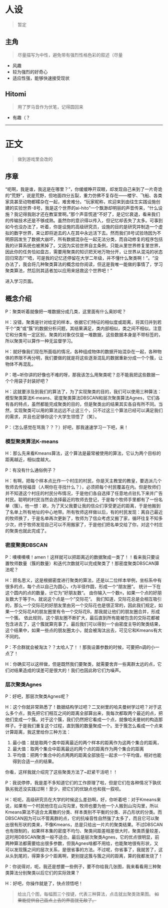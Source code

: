 # 人设

> 暂定

## 主角

> 尽量描写为中性，避免带有强烈性格色彩的叙述（尽量

- 风趣
- 较为强烈的好奇心
- 适应性强，能够快速接受现状

## Hitomi

> 用了罗马音作为伏笔，记得圆回来

- 有趣（？

---

# 正文

> 做到游戏里会改的

## 序章

“呃啊，我是谁，我这是在哪里？”，你缓缓睁开双眼，却发现自己来到了一片奇诡的“荒野”，说是荒野，但地面四分五裂，重力仿佛不复存在——楼宇、飞船、各类家具甚至动物都糅杂在一起，难舍难分。“玩家昵称，欢迎来到由往生实践设施创建的实验世界-8号，我是这个世界的ai-hito”一个飘渺却明丽的声音传来，“什么设施？我记得我刚才还在教室里啊。”那个声音慌道“不好了，是记忆衰退，看来我们的传输技术还是不够成熟。虽然你的意识得以传入，但记忆却丢失了太多。可事到如今也没办法了，听着，你是设施的高级研究员，设施的目的是研究并制造一个虚拟的数字世界，来让即将逝去的人在其中永远活下去。然而我们8号试验场因为不明原因发生了数据大崩坏，所有数据混杂在一起无法分类，而自动修复的程序包括我的计算系统也被黑掉了。又因为实验世界自主条例，只能从里世界修复里世界，因此你的任务恰如盘古，需要用聚类的知识把天地万物分开，让世界从混沌的状态回归常态!”“唔，可是我的记忆还停留在大学二年级，并不懂什么聚类啊！”。“没办法了，我会将几种聚类算法的概念给你阅读，但这是我唯一能做的事情了，学习聚类算法，然后则其适者加以应用来拯救这个世界吧！”

进入学习页面。

## 概念介绍

P：聚类听着就像把一堆数据分成几类，这里面有什么奥妙呢？

H：没错，聚类是针对给定的样本，依据它们特征的相似度或距离，将其归并到若干个“类”或“簇”的数据分析问题，其结果满足，类内部相似，类之间不相似。注意它和分类有一定区别，聚类的对象仅仅是一堆数据，这些数据本身是不带标签的，所以聚类可以算作一种无监督学习。

H：就好像我们现在所面临的情况，各种组成物体的数据开始混杂在一起，各种物体的界限不再分明，我们要做的就是将这些逐渐混乱的数据重新分成一个个簇，让物体不再混乱。

P：嗯~听你讲的好像也不难的呀，那我该怎么用聚类呢？总不能我把这些数据一个个用袋子封装好吧？

H：这就要涉及到我们的算法了，为了实现聚类的目的，我们可以使用三种算法：模型聚类算法K-means、密度聚类算法DBSCAN和层次聚类算法Agnes，它们各有各的特点，虽然都能完成聚类的目的，但是聚类出的结果其实各自有所不同。当然，实现聚类可以用的算法远远不止这三个，只不过这三个算法已经可以满足我们的需求，并且也足够你这个大学生领悟了（笑）。

P：（怎么感觉在骂我？？？）好吧，那我速速学习一下吧，来！

### 模型聚类算法K-means

H：那么先来看Kmeans算法，这个算法是最常被使用的算法，它认为两个目标的距离越近，相似度越大。

P：有没有什么通俗例子？

H：有啊，把每个样本点比作一个村庄的村民，你是天主教堂的教皇，要选派几个牧师去传授福音（人啊你在寻找什么？），必须把每个村民覆盖在内。但是牧师们并不知道这个村庄的村民分布情况，于是他们各自选择了任意地点驻扎下来并广告村民。聪明的村民当然会选择最近的牧师去登记，于是每个牧师手里都有了一份名单（簇）。他一想：欸，为了天父我要让我的信众们享受更近的距离，于是他搬到了名单上所有地址的中心地带。所有牧师这样做以后，有的村民发现：离自己最近的牧师换了，于是名单再次更新了，牧师为了信众考虑又搬了家，循环往复不知多少次，终于牧师发现自己可以不用搬家了，于是他们把名单交给了你，对这个村庄的聚类也就此完成了。

### 密度聚类DBSCAN

P：噢噢噢噢！amen！这样就可以把距离近的数据聚成一类了！！看来我只要设置牧师数量（簇的数量）和迭代次数就可以完成聚类了！那密度聚类DBSCAN算法呢？

H：顾名思义，这是根据密度进行聚类的算法，还是以二位样本举例，坐标系中有很多的点，每个点以自己为圆心，r为半径作圆，形成一个“朋友圈”。
统计一下在这个圆内的点的数量，计它为“好朋友数“。
由你输入一个数n，如果一个点的好朋友数大于等于n，就说这个点是一个”交际花“。
我们知道，交际花总是会相互吸引的，那么一个交际花的好朋友里由另一个交际花也是很正常的，因此我们规定，如果一个交际花A的朋友圈里有令一个交际花B，那我就让他们的朋友圈合并，形成一个簇。
依此规则，这个朋友圈不断扩大，最后直到所有能被包含的交际花都被包含进去了，这个簇就算完事了。最后我们可以得到一个由密度主导的聚类结果，这个结果中，如果一些点的朋友圈太小，就会被淘汰出去，可见它和Kmeans有大不同的。

P：不合群就会被淘汰？？太哈人了！！那我设置参数的时候，可要把n调的小一点了！

H：你确实可以这样做，但是既然我们要聚类，就需要舍弃一些离群太远的点，它们对结果造成的误差可是很大的！我们也因此称它们为噪声。

### 层次聚类Agnes

P：好吧，那层次聚类Agnes呢？

H：这个你就非常熟悉了！数据结构学过吧？二叉树里的哈夫曼树学过吧？对于这么多个点，我先把它们相互之间的距离全部算出来，我每次都取两个最近的点，把他们变成一个簇。对于这个簇，我们仍然把它看成一个点，就像哈夫曼树的构造那样子。于是我们重复这个过程，直到簇的数量聚成一个。至于簇怎么看成一个点来计算距离，我这里给你三种方法：
1. 最小值：就是取两个类中距离最近的两个样本的距离作为这两个集合的距离，
2. 最大值：取两个集合中距离最远的两个点的距离作为两个集合的距离
3. 平均值：把两个集合中的点两两的距离全部放在一起求一个平均值，相对也能得到合适一点的结果。

你看，这样我就介绍完了这些聚类方法了~赶紧干活吧！！

P：我说停停，我是差不多知道它们的工作原理了啦，但是它们在各种情况下孰优孰劣我还没实践过啊！至少，把它们的优缺点也和我一叙呗。

H：呃呃，高级研究员在大学的时候这么差劲啊，好，你听着吧：对于Kmeans来说，如果有一个村民他住在山沟沟里，牧师也要为他一个人搬到山沟沟里，所以Kmeans算法不适合太离散的分类、样本类别不平衡的分类、非凸形状的分类。而DBSCAN因为可以不管离群的点，它的抗噪音性自然强了太多了，而且它可以聚出很有形状的类来，不像Kmeans，总是只给出一片片的聚类结果。不过DBSCAN也有限制的，如果样本集的密度不均匀、聚类间距差相差很大时，聚类质量较差，这时用DBSCAN聚类一般不适合。最后是层次聚类Agnes，它的优点很明显，前两种算法都需要给出很多参数，但我Agnes啥都不用给，也能聚地很有形状，又可以发现簇之间的层次关系，是很省事的方法。不过呢，你省事了，我就苦了，这从头到尾的，得算多少个距离啊，更别提这簇与簇之间的距离，算的我都发烧了！

P：你说得对，呃，我还是想要一些例子，要不你给我几张图，我来看看用三种聚类算法分别聚类以后它们的实际效果？

H：好吧，你操作就是了，快点领悟吧！

> 给出几个图，每幅图三个按键，代表三种算法，点击就出聚类效果图。
> ~~如果能提供自己画点上去的界面就无敌了。~~


